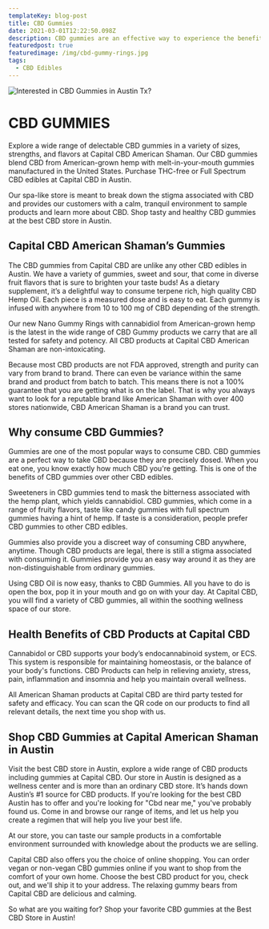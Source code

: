```yaml
---
templateKey: blog-post
title: CBD Gummies
date: 2021-03-01T12:22:50.098Z
description: CBD gummies are an effective way to experience the benefits of CBD Oil.
featuredpost: true
featuredimage: /img/cbd-gummy-rings.jpg
tags:
  - CBD Edibles
---
```

![Interested in CBD Gummies in Austin Tx?](/img/cbd-gummy-rings.jpg)

# CBD GUMMIES

Explore a wide range of delectable CBD gummies in a variety of sizes, strengths, and flavors at Capital CBD American Shaman. Our CBD gummies blend CBD from American-grown hemp with melt-in-your-mouth gummies manufactured in the United States. Purchase THC-free or Full Spectrum CBD edibles at Capital CBD in Austin. 

Our spa-like store is meant to break down the stigma associated with CBD and provides our customers with a calm, tranquil environment to sample products and learn more about CBD. Shop tasty and healthy CBD gummies at the best CBD store in Austin.

## Capital CBD American Shaman’s Gummies 

The CBD gummies from Capital CBD are unlike any other CBD edibles in Austin. We have a variety of gummies, sweet and sour, that come in diverse fruit flavors that is sure to brighten your taste buds! As a dietary supplement, it’s a delightful way to consume terpene rich, high quality CBD Hemp Oil. Each piece is a measured dose and is easy to eat. Each gummy is infused with anywhere from 10 to 100 mg of CBD depending of the strength. 

Our new Nano Gummy Rings with cannabidiol from American-grown hemp is the latest in the wide range of CBD Gummy products we carry that are all tested for safety and potency. All CBD products at Capital CBD American Shaman are non-intoxicating.

Because most CBD products are not FDA approved, strength and purity can vary from brand to brand.  There can even be variance within the same brand and product from batch to batch.  This means there is not a 100% guarantee that you are getting what is on the label. That is why you always want to look for a reputable brand like American Shaman with over 400 stores nationwide, CBD American Shaman is a brand you can trust. 

## Why consume CBD Gummies? 

Gummies are one of the most popular ways to consume CBD. CBD gummies are a perfect way to take CBD because they are precisely dosed. When you eat one, you know exactly how much CBD you're getting. This is one of the benefits of CBD gummies over other CBD edibles.

Sweeteners in CBD gummies tend to mask the bitterness associated with the hemp plant, which yields cannabidiol. CBD gummies, which come in a range of fruity flavors, taste  like candy gummies with full spectrum gummies having a hint of hemp. If taste is a consideration, people prefer CBD gummies to other CBD edibles.

Gummies also provide you a discreet way of consuming CBD anywhere, anytime. Though CBD products are legal, there is still a stigma associated with consuming it. Gummies provide you an easy way around it as they are non-distinguishable from ordinary gummies.

Using CBD Oil is now easy, thanks to CBD Gummies. All you have to do is open the box, pop it in your mouth and go on with your day. At Capital CBD, you will find a variety of CBD gummies, all within the soothing wellness space of our store.

## Health Benefits of CBD Products at Capital CBD

Cannabidol or CBD supports your body’s endocannabinoid system, or ECS. This system is responsible for maintaining homeostasis, or the balance of your body's functions. CBD Products can help in relieving anxiety, stress, pain, inflammation and insomnia and help you maintain overall wellness.

 All American Shaman products at Capital CBD are third party tested for safety and efficacy. You can scan the QR code on our products to find all relevant details, the next time you shop with us.

## Shop CBD Gummies at Capital American Shaman in Austin

Visit the best CBD store in Austin, explore a wide range of CBD products including gummies at Capital CBD. Our store in Austin is designed as a wellness center and is more than an ordinary CBD store. It’s hands down Austin’s #1 source for CBD products. If you're looking for the best CBD Austin has to offer and you're looking for "Cbd near me," you've probably found us. Come in and browse our range of items, and let us help you create a regimen that will help you live your best life.

At our store, you can taste our sample products in a comfortable environment surrounded with knowledge about the products we are selling.

Capital CBD also offers you the choice of online shopping. You can order vegan or non-vegan CBD gummies online if you want to shop from the comfort of your own home. Choose the best CBD product for you, check out, and we'll ship it to your address. The relaxing gummy bears from Capital CBD are delicious and calming.

So what are you waiting for? Shop your favorite CBD gummies at the Best CBD Store in Austin!